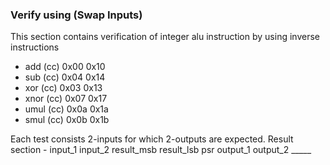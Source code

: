 ### Verify using (Swap Inputs)

This section contains verification of integer alu instruction by using inverse instructions

- add  (cc) 0x00 0x10
- sub  (cc) 0x04 0x14
- xor  (cc) 0x03 0x13
- xnor (cc) 0x07 0x17
- umul (cc) 0x0a 0x1a
- smul (cc) 0x0b 0x1b
<!-- - udiv (cc) 0x0e 0x1e
- sdiv (cc) 0x0f 0x1f -->



Each test consists 2-inputs for which 2-outputs are expected.
Result section - input_1 input_2 result_msb result_lsb psr output_1 output_2 _____ 